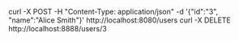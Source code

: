 
curl -X POST -H "Content-Type: application/json" -d '{"id":"3", "name":"Alice Smith"}' http://localhost:8080/users
curl -X DELETE http://localhost:8888/users/3
